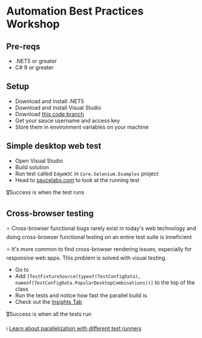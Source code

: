# Automation Best Practices Workshop

## Pre-reqs

* .NET5 or greater
* C# 9 or greater

## Setup

* Download and install .NET5
* Download and install Visual Studio
* Download [this code branch](https://github.com/saucelabs-training/demo-csharp/tree/2_hr_workshop)
* Get your sauce username and access key
* Store them in environment variables on your machine

## Simple desktop web test

* Open Visual Studio
* Build solution
* Run test called `EdgeW3C` in `Core.Selenium.Examples` project
* Head to [saucelabs.com](https://accounts.saucelabs.com/am/XUI/#login/) to look at the running test

🎖Success is when the test runs

## Cross-browser testing

⭐️ Cross-browser functional bugs rarely exist in today's web technology and doing cross-browser functional testing on an entire test suite is inneficient

⭐️ It's more common to find cross-browser rendering issues, especially for responsive web apps. This problem is solved with visual testing.

* Go to 
* Add `[TestFixtureSource(typeof(TestConfigData), nameof(TestConfigData.PopularDesktopCombinations))]` to the top of the class
* Run the tests and notice how fast the parallel build is
* Check out the [Insights Tab](https://app.saucelabs.com/analytics/test-overview)

🎖Success is when all the tests run

ℹ️ [Learn about parallelization with different test runners](https://ultimateqa.com/parallelization-in-csharp/)
